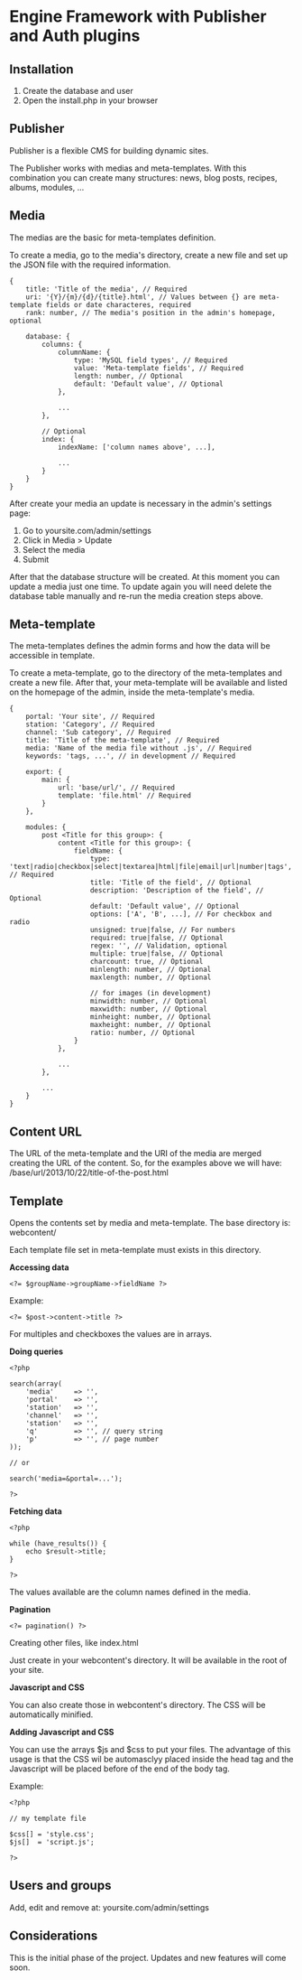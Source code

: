 Engine Framework with Publisher and Auth plugins
===============

Installation
--------------

1. Create the database and user
2. Open the install.php in your browser

Publisher
--------------

Publisher is a flexible CMS for building dynamic sites.

The Publisher works with medias and meta-templates. With this combination you can create many structures: news, blog posts, recipes, albums, modules, ...

Media
--------------

The medias are the basic for meta-templates definition.

To create a media, go to the media's directory, create a new file and set up the JSON file with the required information.

	{
		title: 'Title of the media', // Required
		uri: '{Y}/{m}/{d}/{title}.html', // Values between {} are meta-template fields or date characteres, required
		rank: number, // The media's position in the admin's homepage, optional
		
		database: {
			columns: {
				columnName: {
					type: 'MySQL field types', // Required
					value: 'Meta-template fields', // Required
					length: number, // Optional
					default: 'Default value', // Optional
				},
				
				...
			},
			
			// Optional
			index: {
				indexName: ['column names above', ...],
				
				...
			}
		}
	}

After create your media an update is necessary in the admin's settings page:

1. Go to yoursite.com/admin/settings
2. Click in Media > Update
3. Select the media
4. Submit

After that the database structure will be created. At this moment you can update a media just one time. To update again you will need delete the database table manually and re-run the media creation steps above.

Meta-template
--------------

The meta-templates defines the admin forms and how the data will be accessible in template.

To create a meta-template, go to the directory of the meta-templates and create a new file. After that, your meta-template will be available and listed on the homepage of the admin, inside the meta-template's media.

	{
		portal: 'Your site', // Required 
		station: 'Category', // Required
		channel: 'Sub category', // Required
		title: 'Title of the meta-template', // Required
		media: 'Name of the media file without .js', // Required
		keywords: 'tags, ...', // in development // Required
		
		export: {
			main: {
				url: 'base/url/', // Required
				template: 'file.html' // Required
			}
		},
		
		modules: {
			post <Title for this group>: {
				content <Title for this group>: {
					fieldName: {
						type: 'text|radio|checkbox|select|textarea|html|file|email|url|number|tags', // Required
						title: 'Title of the field', // Optional
						description: 'Description of the field', // Optional
						default: 'Default value', // Optional
						options: ['A', 'B', ...], // For checkbox and radio
						unsigned: true|false, // For numbers
						required: true|false, // Optional
						regex: '', // Validation, optional
						multiple: true|false, // Optional
						charcount: true, // Optional
						minlength: number, // Optional
						maxlength: number, // Optional
						
						// for images (in development)
						minwidth: number, // Optional
						maxwidth: number, // Optional
						minheight: number, // Optional
						maxheight: number, // Optional
						ratio: number, // Optional
					}
				},
				
				...
			},
			
			...
		}
	}

Content URL
--------------

The URL of the meta-template and the URI of the media are merged creating the URL of the content. So, for the examples above we will have: /base/url/2013/10/22/title-of-the-post.html

Template
--------------

Opens the contents set by media and meta-template. The base directory is: webcontent/

Each template file set in meta-template must exists in this directory.

**Accessing data**

	<?= $groupName->groupName->fieldName ?>

Example:

	<?= $post->content->title ?>

For multiples and checkboxes the values are in arrays.

**Doing queries**

	<?php

	search(array(
		'media'		=> '',
		'portal'	=> '',
		'station'	=> '',
		'channel'	=> '',
		'station'	=> '',
		'q'			=> '', // query string
		'p'			=> '', // page number
	));

	// or

	search('media=&portal=...');

	?>

**Fetching data**

	<?php

	while (have_results()) {
		echo $result->title;
	}

	?>

The values available are the column names defined in the media.

**Pagination**

	<?= pagination() ?>

Creating other files, like index.html

Just create in your webcontent's directory. It will be available in the root of your site.

**Javascript and CSS**

You can also create those in webcontent's directory. The CSS will be automatically minified.

**Adding Javascript and CSS**

You can use the arrays $js and $css to put your files. The advantage of this usage is that the CSS wil be automasclyy placed inside the head tag and the Javascript will be placed before of the end of the body tag.

Example:

	<?php

	// my template file

	$css[] = 'style.css';
	$js[]  = 'script.js';

	?>

Users and groups
--------------

Add, edit and remove at:
yoursite.com/admin/settings

Considerations
--------------

This is the initial phase of the project. Updates and new features will come soon.
